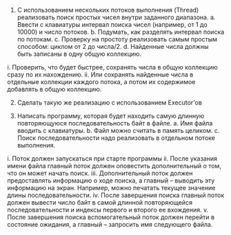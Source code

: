 1.	С использованием нескольких потоков выполнения (Thread) реализовать поиск простых чисел внутри заданного диапазона. 
a.	Ввести с клавиатуры интервал поиска чисел (например, от 1 до 10000) и число потоков. 
b.	Подумать, как разделять интервал поиска по потокам.
c.	Проверку на простоту реализовать самым простым способом: циклом от 2 до числа/2.
d.	Найденные числа должны быть записаны в одну общую коллекцию. 

i.	Проверить, что будет быстрее, сохранять числа в общую коллекцию сразу по их нахождению.
ii.	Или сохранять найденные числа в отдельные коллекции каждого потока, а потом их содержимое добавлять в общую коллекцию.

2.	Сделать такую же реализацию с использованием Executor’ов

3.	Написать программу, которая будет находить самую длинную повторяющуюся последовательность байт в файле. 
a.	Имя файла вводить с клавиатуры.
b.	Файл можно считать в память целиком.
c.	Поиск последовательности надо реализовать в отдельном потоке выполнения. 

i.	Поток должен запускаться при старте программы
ii.	После указания имени файла главный поток должен оповестить дополнительный о том, что он может начать поиск.
iii.	Дополнительный поток должен предоставлять информацию о ходе поиска, а главный – выводить эту информацию на экран. Например, можно печатать текущее значение длины последовательности.
iv.	После завершения поиска главный поток должен вывести число байт в самой длинной повторяющейся последовательности и индексы первого и второго ее вхождения.
v.	После завершения поиска вспомогательный поток должен перейти в состояние ожидания, а главный – запросить имя следующего файла.


